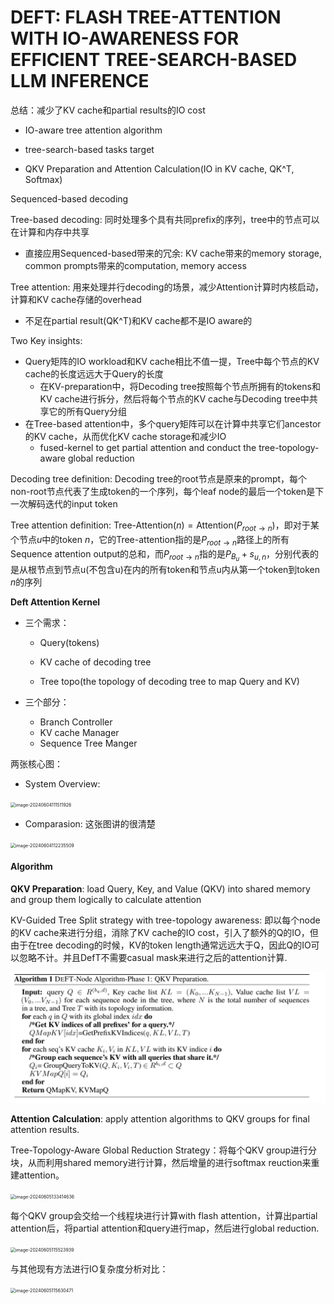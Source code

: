 # DEFT: FLASH TREE-ATTENTION WITH IO-AWARENESS FOR EFFICIENT TREE-SEARCH-BASED LLM INFERENCE
总结：减少了KV cache和partial results的IO cost

+ IO-aware tree attention algorithm
+ tree-search-based tasks target

+ QKV Preparation and Attention Calculation(IO in KV cache, QK^T, Softmax)

Sequenced-based decoding

Tree-based decoding: 同时处理多个具有共同prefix的序列，tree中的节点可以在计算和内存中共享

+ 直接应用Sequenced-based带来的冗余: KV cache带来的memory storage, common prompts带来的computation, memory access

Tree attention: 用来处理并行decoding的场景，减少Attention计算时内核启动，计算和KV cache存储的overhead

+ 不足在partial result(QK^T)和KV cache都不是IO aware的

Two Key insights:

+ Query矩阵的IO workload和KV cache相比不值一提，Tree中每个节点的KV cache的长度远远大于Query的长度
  + 在KV-preparation中，将Decoding tree按照每个节点所拥有的tokens和KV cache进行拆分，然后将每个节点的KV cache与Decoding tree中共享它的所有Query分组
+ 在Tree-based attention中，多个query矩阵可以在计算中共享它们ancestor的KV cache，从而优化KV cache storage和减少IO
  + fused-kernel to get partial attention and conduct the tree-topology-aware global reduction

Decoding tree definition: Decoding tree的root节点是原来的prompt，每个non-root节点代表了生成token的一个序列，每个leaf node的最后一个token是下一次解码迭代的input token

Tree attention definition: $\text{Tree-Attention}(n)=\text{Attention}(P_{root \rightarrow n})$，即对于某个节点$u$中的token $n$，它的Tree-attention指的是$P_{root \rightarrow n}$路径上的所有Sequence attention output的总和，而$P_{root \rightarrow n}$指的是$P_{B_u}+s_{u,n}$，分别代表的是从根节点到节点u(不包含u)在内的所有token和节点u内从第一个token到token $n$的序列

**Deft Attention Kernel**

+ 三个需求：

  + Query(tokens)

  + KV cache of decoding tree

  + Tree topo(the topology of decoding tree to map Query and KV)

+ 三个部分：

  + Branch Controller
  + KV cache Manager
  + Sequence Tree Manger

两张核心图：

+ System Overview:

<img src="../assets/image-20240604111511926.png" alt="image-20240604111511926" style="zoom:50%;" />

+ Comparasion: 这张图讲的很清楚

<img src="../assets/image-20240604112235509.png" alt="image-20240604112235509" style="zoom:50%;" />



#### **Algorithm**

**QKV Preparation**: load Query, Key, and Value (QKV) into shared memory and group them logically to calculate attention

KV-Guided Tree Split strategy with tree-topology awareness: 即以每个node的KV cache来进行分组，消除了KV cache的IO cost，引入了额外的Q的IO，但由于在tree decoding的时候，KV的token length通常远远大于Q，因此Q的IO可以忽略不计。并且DefT不需要casual mask来进行之后的attention计算.

<img src="./assets/image-20240605133402029.png" alt="image-20240605133402029" style="zoom:50%;" />


**Attention Calculation**: apply attention algorithms to QKV groups for final attention results.

Tree-Topology-Aware Global Reduction Strategy：将每个QKV group进行分块，从而利用shared memory进行计算，然后增量的进行softmax reuction来重建attention。

<img src="../assets/image-20240605133414636.png" alt="image-20240605133414636" style="zoom:50%;" />

每个QKV group会交给一个线程块进行计算with flash attention，计算出partial attention后，将partial attention和query进行map，然后进行global reduction.

<img src="../assets/image-20240605115523939.png" alt="image-20240605115523939" style="zoom:50%;" />

与其他现有方法进行IO复杂度分析对比：

<img src="../assets/image-20240605115630471.png" alt="image-20240605115630471" style="zoom:50%;" />

